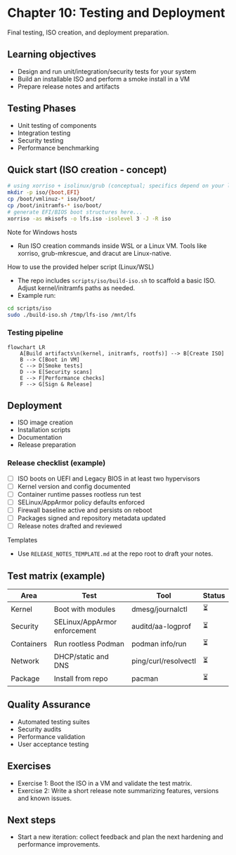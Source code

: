 # Chapter 10: Testing and Deployment

Final testing, ISO creation, and deployment preparation.

## Learning objectives

- Design and run unit/integration/security tests for your system
- Build an installable ISO and perform a smoke install in a VM
- Prepare release notes and artifacts

## Testing Phases

- Unit testing of components
- Integration testing
- Security testing
- Performance benchmarking

## Quick start (ISO creation - concept)

```bash
# using xorriso + isolinux/grub (conceptual; specifics depend on your layout)
mkdir -p iso/{boot,EFI}
cp /boot/vmlinuz-* iso/boot/
cp /boot/initramfs-* iso/boot/
# generate EFI/BIOS boot structures here...
xorriso -as mkisofs -o lfs.iso -isolevel 3 -J -R iso
```

Note for Windows hosts

- Run ISO creation commands inside WSL or a Linux VM. Tools like xorriso, grub-mkrescue, and dracut are Linux-native.

How to use the provided helper script (Linux/WSL)

- The repo includes `scripts/iso/build-iso.sh` to scaffold a basic ISO. Adjust kernel/initramfs paths as needed.
- Example run:

```bash
cd scripts/iso
sudo ./build-iso.sh /tmp/lfs-iso /mnt/lfs
```

### Testing pipeline

```mermaid
flowchart LR
	A[Build artifacts\n(kernel, initramfs, rootfs)] --> B[Create ISO]
	B --> C[Boot in VM]
	C --> D[Smoke tests]
	D --> E[Security scans]
	E --> F[Performance checks]
	F --> G[Sign & Release]
```

## Deployment

- ISO image creation
- Installation scripts
- Documentation
- Release preparation

### Release checklist (example)

- [ ] ISO boots on UEFI and Legacy BIOS in at least two hypervisors
- [ ] Kernel version and config documented
- [ ] Container runtime passes rootless run test
- [ ] SELinux/AppArmor policy defaults enforced
- [ ] Firewall baseline active and persists on reboot
- [ ] Packages signed and repository metadata updated
- [ ] Release notes drafted and reviewed

Templates

- Use `RELEASE_NOTES_TEMPLATE.md` at the repo root to draft your notes.

## Test matrix (example)

| Area       | Test                         | Tool                 | Status |
| ---------- | ---------------------------- | -------------------- | ------ |
| Kernel     | Boot with modules            | dmesg/journalctl     | ⏳     |
| Security   | SELinux/AppArmor enforcement | auditd/aa-logprof    | ⏳     |
| Containers | Run rootless Podman          | podman info/run      | ⏳     |
| Network    | DHCP/static and DNS          | ping/curl/resolvectl | ⏳     |
| Package    | Install from repo            | pacman               | ⏳     |

## Quality Assurance

- Automated testing suites
- Security audits
- Performance validation
- User acceptance testing

## Exercises

- Exercise 1: Boot the ISO in a VM and validate the test matrix.
- Exercise 2: Write a short release note summarizing features, versions and known issues.

## Next steps

- Start a new iteration: collect feedback and plan the next hardening and performance improvements.
